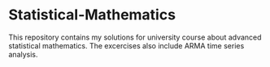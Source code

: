 # Statistical-Mathematics
 This repository contains my solutions for university course about advanced statistical mathematics. The excercises also include ARMA time series analysis.
